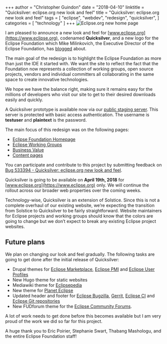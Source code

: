 +++
author = "Christopher Guindon"
date = "2018-04-10"
linktitle = "Quicksilver: eclipse.org new look and feel"
title =  "Quicksilver: eclipse.org new look and feel"
tags = [
    "eclipse",
    "webdev",
    "redesign",
    "quicksilver",
]
categories = [
    "technology"
]
+++
![Eclipse.org new home page](/images/05-quicksilver/eclipse-org-homepage.jpg "Eclipse.org new home page")

I am pleased to announce a new look and feel for [www.eclipse.org](https://www.eclipse.org), codenamed **Quicksilver**, and a new logo for the Eclipse Foundation which Mike Milinkovich, the Executive Director of the Eclipse Foundation, has [blogged](https://mmilinkov.wordpress.com/2018/04/10/eclipse-foundation-new-logo/) about.

The main goal of the redesign is to highlight the Eclipse Foundation as more than just the IDE it started with. We want the site to reflect the fact that the Foundation now represents a collection of working groups, open source projects, vendors and individual committers all collaborating in the same space to create innovative technologies. 

We hope we have the balance right, making sure it remains easy for the millions of developers who visit our site to get to their desired downloads easily and quickly. 

A Quicksilver prototype is available now via our [public staging server](https://staging.eclipse.org). This server is protected with basic access authentication. The username is **testuser** and **plaintext** is the password.

The main focus of this redesign was on the following pages:

* [Eclipse Foundation Homepage](https://staging.eclipse.org)
* [Eclipse Working Groups](https://staging.eclipse.org/org/workinggroups/)
* [Business Value](https://staging.eclipse.org/org/value/)
* [Content pages](https://staging.eclipse.org/org/)

You can participate and contribute to this project by submitting feedback on [Bug 533394 - Quicksilver: eclipse.org new look and feel](https://bugs.eclipse.org/bugs/show_bug.cgi?id=533394). 

Quicksilver is going to be available on **April 19th, 2018** for [www.eclipse.org](https://www.eclipse.org) only. We will continue the rollout across our broader web properties over the coming weeks.

Technology-wise, Quicksilver is an extension of Solstice. Since this is not a complete overhaul of our existing website, we’re expecting the transition from Solstice to Quicksilver to be fairly straightforward. Website maintainers for Eclipse projects and working groups should know that the colors are going to change but we don’t expect to break any existing Eclipse project websites.

## Future plans

We plan on changing our look and feel gradually. The following tasks are going to get done after the initial release of Quicksilver:

* Drupal themes for [Eclipse Marketplace](https://marketplace.eclipse.org), [Eclipse PMI](https://projects.eclipse.org.) and [Eclipse User Profiles](https://accounts.eclipse.org)
* New Hugo theme for static websites
* Mediawiki theme for [Eclipsepedia](https://wiki.eclipse.org)
* New theme for [Planet Eclipse](https://planeteclipse.org)
* Updated header and footer for [Eclipse Bugzilla](https://bugs.eclipse.org/bugs/), [Gerrit](https://git.eclipse.org/r/), [Eclipse CI](https://ci.eclipse.org/) and [Eclipse Git repositories](https://git.eclipse.org/c/)
* New FUDforum theme for the [Eclipse Community Forums](https://eclipse.org/forums/).

A lot of work needs to get done before this becomes available but I am very proud of the work we did so far for this project. 

A huge thank you to Eric Poirier, Stephanie Swart, Thabang Mashologu, and the entire Eclipse Foundation staff!
